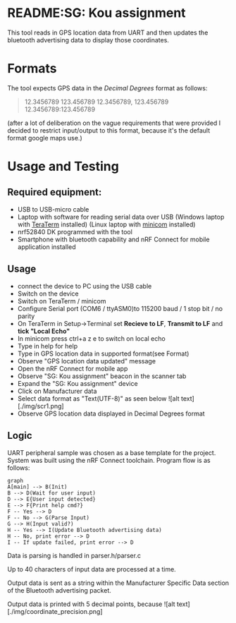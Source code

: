 # README:SG: Kou assignment

This tool reads in GPS location data from UART and then updates the
bluetooth advertising data to display those coordinates.


# Formats

The tool expects GPS data in the *Decimal Degrees* format as follows:
> 12.3456789 123.456789
> 12.3456789, 123.456789
> 12.3456789:123.456789

(after a lot of deliberation on the vague requirements that were provided I decided
to restrict input/output to this format, because it's the default format google maps use.)

# Usage and Testing
## Required equipment:
- USB to USB-micro cable
- Laptop with software for reading serial data over USB
	(Windows laptop with [TeraTerm](http://www.teraterm.org/) installed)
	(Linux laptop with [minicom](https://www.poftut.com/install-use-linux-minicom-command-tutorial-examples/) installed)
- nrf52840 DK programmed with the tool
- Smartphone with bluetooth capability and nRF Connect for mobile application installed

## Usage
- connect the device to PC using the USB cable
- Switch on the device
- Switch on TeraTerm / minicom
- Configure Serial port (COM6 / ttyASM0)to 115200 baud / 1 stop bit / no parity
- On TeraTerm in Setup->Terminal set **Recieve to LF**, **Transmit to LF** and **tick "Local Echo"**
- In minicom press ctrl+a z e to switch on local echo
- Type in help for help
- Type in GPS location data in supported format(see Format)
- Observe "GPS location data updated" message
- Open the nRF Connect for mobile app
- Observe "SG: Kou assignment" beacon in the scanner tab
- Expand the "SG: Kou assignment" device
- Click on Manufacturer data
- Select data format as "Text(UTF-8)" as seen below
![alt text][./img/scr1.png]
- Observe GPS location data displayed in Decimal Degrees format


			
			

## Logic

UART peripheral sample was chosen as a base template for the project. System was built using the nRF Connect toolchain. Program flow is as follows:


```mermaid
graph
A[main] --> B(Init)
B --> D(Wait for user input)
D --> E{User input detected}
E --> F{Print help cmd?} 
F -- Yes --> D
F -- No --> G(Parse Input)
G --> H(Input valid?)
H -- Yes --> I(Update Bluetooth advertising data)
H -- No, print error --> D
I -- If update failed, print error --> D
```
Data is parsing is handled in parser.h/parser.c

Up to 40 characters of input data are processed at a time.

Output data is sent as a string within the Manufacturer Specific Data section of the Bluetooth advertising packet.

Output data is printed with 5 decimal points, because 
![alt text][./img/coordinate_precision.png]
